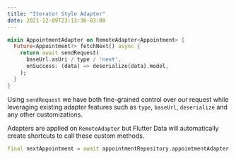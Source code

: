 ```yaml
---
title: "Iterator Style Adapter"
date: 2021-12-09T23:13:36-03:00
---
```


```dart
mixin AppointmentAdapter on RemoteAdapter<Appointment> {
  Future<Appointment?> fetchNext() async {
    return await sendRequest(
      baseUrl.asUri / type / 'next',
      onSuccess: (data) => deserialize(data).model,
    );
  }
}
```

Using `sendRequest` we have both fine-grained control over our request while leveraging existing adapter features such as `type`, `baseUrl`, `deserialize` and any other customizations.

Adapters are applied on `RemoteAdapter` but Flutter Data will automatically create shortcuts to call these custom methods.

```dart
final nextAppointment = await appointmentRepository.appointmentAdapter.fetchNext();
```
